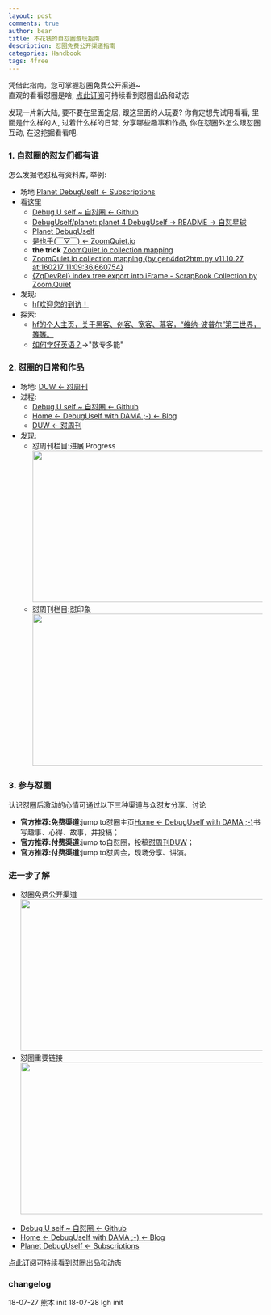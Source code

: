 ```yaml
---
layout: post
comments: true
author: bear
title: 不花钱的自怼圈游玩指南
description: 怼圈免费公开渠道指南
categories: Handbook
tags: 4free
---
```


凭借此指南，您可掌握怼圈免费公开渠道~<br>
直观的看看怼圈是啥, [点此订阅](http://du.zoomquiet.io/atom.xml)可持续看到怼圈出品和动态<br>


<!--more-->

发现一片新大陆, 要不要在里面定居, 跟这里面的人玩耍? 你肯定想先试用看看, 里面是什么样的人, 过着什么样的日常, 分享哪些趣事和作品, 你在怼圈外怎么跟怼圈互动, 在这挖掘看看吧. 


### 1. 自怼圈的怼友们都有谁
怎么发掘老怼私有资料库, 举例:

- 场地 [Planet DebugUself <- Subscriptions](http://du.zoomquiet.io/planet/)
- 看这里
    + [Debug U self ~ 自怼圈 <- Github](https://github.com/DebugUself)
    + [DebugUself/planet: planet 4 DebugUself -> README -> 自怼星球](https://github.com/DebugUself/planet)
    + [Planet DebugUself](http://du.zoomquiet.io/planet/)
    + [是也乎(￣▽￣) <- ZoomQuiet.io](http://blog.zoomquiet.io/)
    + **the trick** [ZoomQuiet.io collection mapping](http://zoomquiet.io/collection.html)
    + [ZoomQuiet.io collection mapping {by gen4dot2htm.py v11.10.27 at:160217 11:09:36,660754}](http://zoomquiet.io/collection.html)
    + [{ZqDevRel} index tree export into iFrame - ScrapBook Collection by Zoom.Quiet](http://devrel.zoomquiet.top/tree/)
- 发现:
    + [hf欢迎您的到访！](http://devrel.zoomquiet.top/data/20120910172131/index.html#works)
- 探索:
    + [hf的个人主页，关于黑客、创客、宽客、慕客，“维纳-波普尔”第三世界，等等。](http://f13s.info/hongfeng.html)
    + [如何学好英语？](http://f13s.info/Blog/how-to-study-English.html)->"数专多能"

### 2. 怼圈的日常和作品
- 场地: [DUW <- 怼周刊](https://duw.zoomquiet.io/)
- 过程:
    + [Debug U self ~ 自怼圈 <- Github](https://github.com/DebugUself)    
    + [Home <- DebugUself with DAMA ;-) <- Blog](http://du.zoomquiet.io/)
    + [DUW <- 怼周刊](https://duw.zoomquiet.io/)
- 发现:
    + 怼周刊栏目:进展 Progress <img src="http://p3gjd3dx2.bkt.clouddn.com/2018-07-27-progress-in-duw.png" width="500" height="300">
    + 怼周刊栏目:怼印象 <img src="http://p3gjd3dx2.bkt.clouddn.com/2018-07-27-impression-in-duw.png" width="500" height="300">

### 3. 参与怼圈
认识怼圈后激动的心情可通过以下三种渠道与众怼友分享、讨论

- **官方推荐:免费渠道**:jump to怼圈主页[Home <- DebugUself with DAMA ;-)](http://du.zoomquiet.io/)书写趣事、心得、故事，并投稿；
- **官方推荐:付费渠道**:jump to自怼圈，投稿[怼周刊DUW](https://duw.zoomquiet.io/)；
- **官方推荐:付费渠道**:jump to怼周会，现场分享、讲演。


### 进一步了解
- 怼圈免费公开渠道 <img src="http://p3gjd3dx2.bkt.clouddn.com/2018-07-27-du-pub-free-play-1.png" width="600" height="300">
- 怼圈重要链接 <img src="http://p3gjd3dx2.bkt.clouddn.com/2018-07-27-du-good-place.png" width="600" height="300">
* [Debug U self ~ 自怼圈 <- Github](https://github.com/DebugUself)
* [Home <- DebugUself with DAMA ;-) <- Blog](http://du.zoomquiet.io/)
* [Planet DebugUself <- Subscriptions](http://du.zoomquiet.io/planet/)

[点此订阅](http://du.zoomquiet.io/atom.xml)可持续看到怼圈出品和动态

### changelog
18-07-27 熊本 init
18-07-28 lgh init 
